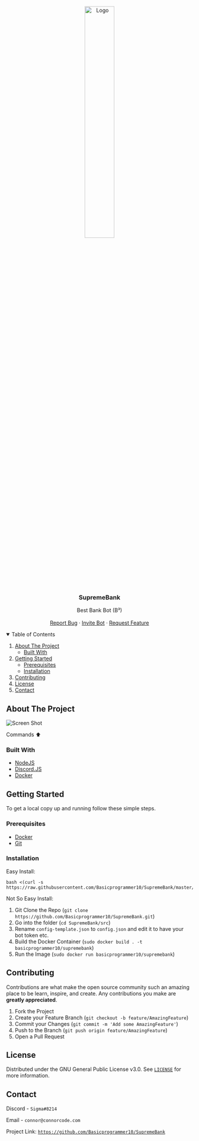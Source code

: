 <br />
<p align="center">
  <a href="https://github.com/Basicprogrammer10/NoseBot">
    <img src="https://github.com/Basicprogrammer10/SupremeBank/blob/master/Logo-GitHub.png" alt="Logo" width="40%">
  </a>

  <h3 align="center">SupremeBank</h3>

<p align="center">
      Best Bank Bot (B³)
    <br />
    <br />
    <a href="https://github.com/Basicprogrammer10/SupremeBank/issues">Report Bug</a>
    ·
    <a href="https://discord.com/oauth2/authorize?client_id=844676024754503740&scope=bot">Invite Bot</a>
    ·
    <a href="https://github.com/Basicprogrammer10/SupremeBank/issues">Request Feature</a>
</p>


<!-- TABLE OF CONTENTS -->
<details open="open">
  <summary>Table of Contents</summary>
  <ol>
    <li>
      <a href="#about-the-project">About The Project</a>
      <ul>
        <li><a href="#built-with">Built With</a></li>
      </ul>
    </li>
    <li>
      <a href="#getting-started">Getting Started</a>
      <ul>
        <li><a href="#prerequisites">Prerequisites</a></li>
        <li><a href="#installation">Installation</a></li>
      </ul>
    </li>
    <li><a href="#contributing">Contributing</a></li>
    <li><a href="#license">License</a></li>
    <li><a href="#contact">Contact</a></li>
  </ol>
</details>



<!-- ABOUT THE PROJECT -->
## About The Project

![Screen Shot](https://i.imgur.com/Hz3ynlw.png)

Commands ⬆

### Built With

* [NodeJS](https://nodejs.org/)
* [Discord.JS](https://discord.js.org/#/)
* [Docker](https://www.docker.com/)


<!-- GETTING STARTED -->
## Getting Started

To get a local copy up and running follow these simple steps.

### Prerequisites

* [Docker](https://www.docker.com/)
* [Git](https://git-scm.com/)

### Installation
Easy Install: 
```
bash <(curl -s https://raw.githubusercontent.com/Basicprogrammer10/SupremeBank/master/Install.sh
```

Not So Easy Install:
1. Git Clone the Repo (`git clone https://github.com/Basicprogrammer10/SupremeBank.git`)
2. Go into the folder (`cd SupremeBank/src`)
3. Rename `config-template.json` to `config.json` and edit it to have your bot token etc.
4. Build the Docker Container (`sudo docker build . -t basicprogrammer10/supremebank`)
5. Run the Image (`sudo docker run basicprogrammer10/supremebank`)

<!-- CONTRIBUTING -->
## Contributing

Contributions are what make the open source community such an amazing place to be learn, inspire, and create. Any contributions you make are **greatly appreciated**.

1. Fork the Project
2. Create your Feature Branch (`git checkout -b feature/AmazingFeature`)
3. Commit your Changes (`git commit -m 'Add some AmazingFeature'`)
4. Push to the Branch (`git push origin feature/AmazingFeature`)
5. Open a Pull Request

<!-- LICENSE -->
## License

Distributed under the GNU General Public License v3.0. See [`LICENSE`](https://github.com/Basicprogrammer10/SupremeBank/blob/master/LICENSE) for more information.

<!-- CONTACT -->
## Contact

Discord - `Sigma#8214`

Email - `connor@connorcode.com`

Project Link: [`https://github.com/Basicprogrammer10/SupremeBank`](https://github.com/Basicprogrammer10/SupremeBank)
